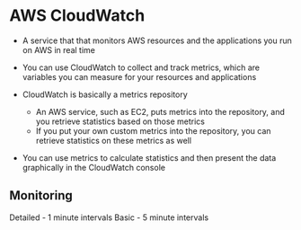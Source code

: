 # AWS CloudWatch

- A service that that monitors AWS resources and the applications you run on AWS in real time

- You can use CloudWatch to collect and track metrics, which are variables you can measure for your resources and applications

- CloudWatch is basically a metrics repository
	- An AWS service, such as EC2, puts metrics into the repository, and you retrieve statistics based on those metrics
	- If you put your own custom metrics into the repository, you can retrieve statistics on these metrics as well
	
- You can use metrics to calculate statistics and then present the data graphically in the CloudWatch console

## Monitoring
Detailed - 1 minute intervals
Basic - 5 minute intervals